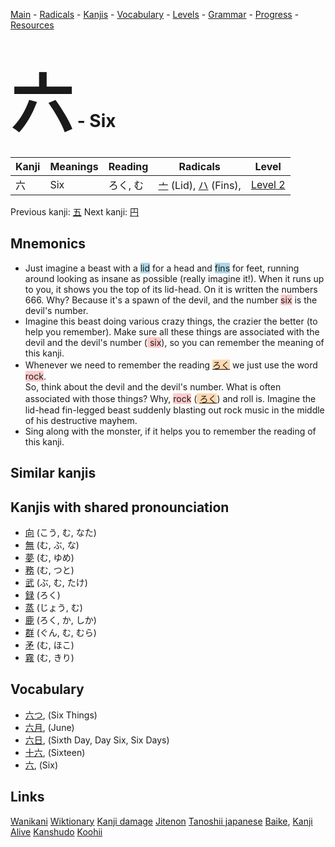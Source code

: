 <style> bigfont {font-size: 100px}</style>
[Main](../README.md) -
[Radicals](../radicals.md) -
[Kanjis](../kanjis.md) -
[Vocabulary](../vocabulary.md) -
[Levels](../levels.md) -
[Grammar](../grammar.md) - 
[Progress](../progress.md) -
[Resources](../resources.md)
# <bigfont> 六</bigfont> - Six 

| Kanji | Meanings | Reading | Radicals | Level |
| --- | --- | --- | --- | --- |
| 六 | Six | ろく, む | [亠](../radicals/亠.md) (Lid), [ハ](../radicals/ハ.md) (Fins),  | [Level 2](../levels/wk_level2.md) |

Previous kanji: [五](五.md) Next kanji: [円](円.md) 

## Mnemonics
 * Just imagine a beast with a <span style="background-color:#ADD8E6"> lid</span> for a head and <span style="background-color:#ADD8E6"> fins</span> for feet, running around looking as insane as possible (really imagine it!). When it runs up to you, it shows you the top of its lid-head. On it is written the numbers 666. Why? Because it's a spawn of the devil, and the number <span style="background-color:#ffcccb"> six</span> is the devil's number.
* Imagine this beast doing various crazy things, the crazier the better (to help you remember). Make sure all these things are associated with the devil and the devil's number (<span style="background-color:#ffcccb"> six</span>), so you can remember the meaning of this kanji.
* Whenever we need to remember the reading <span style="background-color:#fed8b1"> [ろく](https://jisho.org/search/ろく)</span> we just use the word <span style="background-color:#ffcccb"> rock</span>. <br />So, think about the devil and the devil's number. What is often associated with those things? Why, <span style="background-color:#ffcccb"> rock</span> (<span style="background-color:#fed8b1"> [ろく](https://jisho.org/search/ろく)</span>) and roll is. Imagine the lid-head fin-legged beast suddenly blasting out rock music in the middle of his destructive mayhem.
* Sing along with the monster, if it helps you to remember the reading of this kanji.


## Similar kanjis
 


## Kanjis with shared pronounciation
 * [向](向.md) (こう, む, なた)
* [無](無.md) (む, ぶ, な)
* [夢](夢.md) (む, ゆめ)
* [務](務.md) (む, つと)
* [武](武.md) (ぶ, む, たけ)
* [録](録.md) (ろく)
* [蒸](蒸.md) (じょう, む)
* [鹿](鹿.md) (ろく, か, しか)
* [群](群.md) (ぐん, む, むら)
* [矛](矛.md) (む, ほこ)
* [霧](霧.md) (む, きり)



## Vocabulary
 * [六つ](../vocabulary/六.md), (Six Things)
* [六月](../vocabulary/六.md), (June)
* [六日](../vocabulary/六.md), (Sixth Day, Day Six, Six Days)
* [十六](../vocabulary/六.md), (Sixteen)
* [六](../vocabulary/六.md), (Six)




## Links 


[Wanikani](https://www.wanikani.com/kanji/六)
[Wiktionary](https://en.wiktionary.org/wiki/六)
[Kanji damage](http://www.kanjidamage.com/kanji/search?utf8=✓&q=六)
[Jitenon](https://jitenon.com/kanji/六)
[Tanoshii japanese](https://www.tanoshiijapanese.com/dictionary/kanji.cfm?k=六)
[Baike](https://baike.baidu.com/item/六),
[Kanji Alive](https://app.kanjialive.com/六)
[Kanshudo](https://www.kanshudo.com/searchmn?q=六)
[Koohii](https://kanji.koohii.com/study/kanji/六)
